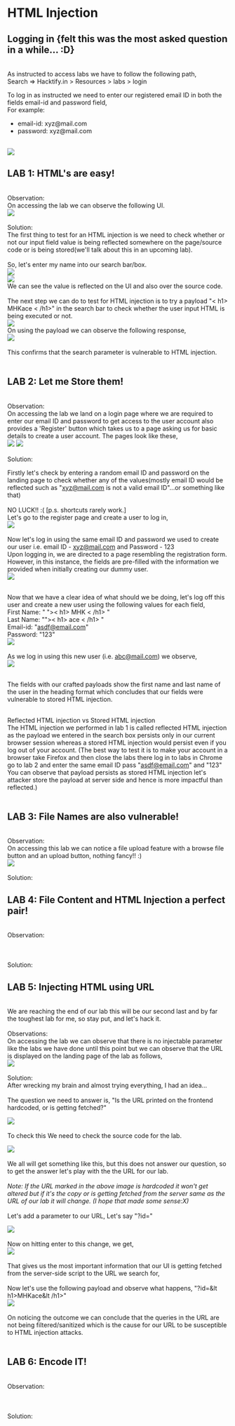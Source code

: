 # HTML Injection

<h2> Logging in {felt this was the most asked question in a while... :D}</h2> <br>
As instructed to access labs we have to follow the following path, <br>
Search => Hacktify.in > Resources > labs > login <br>

To log in as instructed we need to enter our registered email ID in both the fields email-id and password field, <br>
For example: 
<ul> <li>email-id: xyz@mail.com</li>
<li>password: xyz@mail.com</li> 
</ul><br>
<img src="https://github.com/MHKace/Walkthroughs/assets/157091170/9d5909be-00f8-4313-8e0b-cca2d01bfaae"  >
<br>

<h2> LAB 1: HTML's are easy!</h2> <br>
Observation: <br>
On accessing the lab we can observe the following UI. <br>
<img src="https://github.com/MHKace/Walkthroughs/assets/157091170/7347473e-3847-48b0-97c4-51f0afe7c33d"  >
<br>
<br>
Solution: <br>
The first thing to test for an HTML injection is we need to check whether or not our input field value is being reflected somewhere on the page/source code or is being stored(we'll talk about this in an upcoming lab). <br><br>
So, let's enter my name into our search bar/box. <br>
<img src="https://github.com/MHKace/Walkthroughs/assets/157091170/0e85333a-f51c-4e8a-8cbf-f5dc8fb9e456"  >
<br>
<img src="https://github.com/MHKace/Walkthroughs/assets/157091170/456af1bc-e142-416f-a71c-f3a8d50f1674"  > <br>
We can see the value is reflected on the UI and also over the source code. <br><br>
The next step we can do to test for HTML injection is to try a payload "&lt h1> MHKace &lt /h1>" in the search bar to check whether the user input HTML is being executed or not. <br>
<img src="https://github.com/MHKace/Walkthroughs/assets/157091170/a847960b-e2b0-4bec-9e13-45ff3b75492c"  ><br>
On using the payload we can observe the following response,<br>
<img src="https://github.com/MHKace/Walkthroughs/assets/157091170/e2a57f48-b9e2-4c98-a683-1e0b8017c5f8"  >
<br><br>
This confirms that the search parameter is vulnerable to HTML injection.<br><br>



<h2> LAB 2: Let me Store them!</h2> <br>
Observation: <br>
On accessing the lab we land on a login page where we are required to enter our email ID and password to get access to the user account also provides a 'Register' button which takes us to a page asking us for basic details to create a user account. The pages look like these,<br>
<img src="https://github.com/MHKace/Walkthroughs/assets/157091170/8b76e302-ca5c-4a36-ae2e-b4cbc197fccd">
<img src="https://github.com/MHKace/Walkthroughs/assets/157091170/05d00048-eeae-45cc-90af-299c7c197613"><br><br>
Solution: <br>

Firstly let's check by entering a random email ID and password on the landing page to check whether any of the values(mostly email ID would be reflected such as "xyz@mail.com is not a valid email ID"...or something like that)<br> <br>
NO LUCK!! :(  [p.s. shortcuts rarely work.]<br>
Let's go to the register page and create a user to log in,<br>
<img src="https://github.com/MHKace/Walkthroughs/assets/157091170/817455e7-6703-4816-86b0-d8fbd72a027c"><br><br>
Now let's log in using the same email ID and password we used to create our user i.e. email ID - xyz@mail.com and Password - 123 <br>
Upon logging in, we are directed to a page resembling the registration form. However, in this instance, the fields are pre-filled with the information we provided when initially creating our dummy user.<br>
<img src="https://github.com/MHKace/Walkthroughs/assets/157091170/ff882d30-160e-430a-8a93-5cb84f82bece"><br><br>

Now that we have a clear idea of what should we be doing, let's log off this user and create a new user using the following values for each field,<br>
First Name: " &quot;>&lt; h1> MHK &lt; /h1> "<br>
Last Name: "&quot;>&lt; h1> ace &lt; /h1> "<br>
Email-id: "asdf@email.com" <br>
Password: "123" <br>
<img src="https://github.com/MHKace/Walkthroughs/assets/157091170/87909972-cc5f-4a3d-90b1-deb544fd1248"><br><br>
As we log in using this new user (i.e. abc@mail.com) we observe,<br>
<img src="https://github.com/MHKace/Walkthroughs/assets/157091170/3d825f96-ddd9-400f-982e-936fcd1b47cb"><br><br>

The fields with our crafted payloads show the first name and last name of the user in the heading format which concludes that our fields were vulnerable to stored HTML injection.<br> <br>

<underline>Reflected HTML injection vs Stored HTML injection </nderline><br>
The HTML injection we performed in lab 1 is called reflected HTML injection as the payload we entered in the search box persists only in our current browser session whereas a stored HTML injection would persist even if you log out of your account. (The best way to test it is to make your account in a browser take Firefox and then close the labs there log in to labs in Chrome go to lab 2 and enter the same email ID pass "asdf@email.com" and "123" You can observe that payload persists as stored HTML injection let's attacker store the payload at server side and hence is more impactful than reflected.)<br><br>





<h2> LAB 3: File Names are also vulnerable!</h2> <br>
Observation: <br>
On accessing this lab we can notice a file upload feature with a browse file button and an upload button, nothing fancy!! :)<br>
<img src="https://github.com/MHKace/Walkthroughs/assets/157091170/9be23fb7-763b-4c38-95b6-07d0f4d35ae5">
<br><br>
Solution: <br>





<h2> LAB 4: File Content and HTML Injection a perfect pair!</h2> <br>
Observation: <br>
<br>
<img src=""  >
<img src=""  ><br><br>
Solution: <br>




<h2> LAB 5: Injecting HTML using URL</h2> <br>
We are reaching the end of our lab this will be our second last and by far the toughest lab for me, so stay put, and let's hack it. <br>
<br>
Observations: <br>
On accessing the lab we can observe that there is no injectable parameter like the labs we have done until this point but we can observe that the URL is displayed on the landing page of the lab as follows, <br>
<img src="https://github.com/MHKace/Walkthroughs/assets/157091170/c5c921a1-67d5-46d4-90e7-741d048f5586"  >
<br>
<br>
Solution: <br>
After wrecking my brain and almost trying everything, I had an idea...<br><br>
The question we need to answer is, "Is the URL printed on the frontend hardcoded, or is getting fetched?"<br>

<img src="https://github.com/MHKace/Walkthroughs/assets/157091170/322e5f6f-7979-41a5-8693-2cfeaccd8ab1"  ><br><br>
To check this We need to check the source code for the lab. <br>

<img src="https://github.com/MHKace/Walkthroughs/assets/157091170/0cec7ef7-c05a-4f5f-bf91-6938567715e4"  ><br><br>
We all will get something like this, but this does not answer our question, so to get the answer let's play with the the URL for our lab. <br><br>
<i> Note: If the URL marked in the above image is hardcoded it won't get altered but if it's the copy or is getting fetched from the server same as the URL of our lab it will change. (I hope that made some sense:X) <br> </i> <br>
Let's add a parameter to our URL, Let's say "?id="<br>

<img src="https://github.com/MHKace/Walkthroughs/assets/157091170/53f979e4-d6d1-4e96-883f-18de8f0e9080"  ><br><br>
Now on hitting enter to this change, we get, <br>
<img src="https://github.com/MHKace/Walkthroughs/assets/157091170/cb3936c3-c3a6-477b-b459-93fde4a762f9"  ><br><br>
That gives us the most important information that our UI is getting fetched from the server-side script to the URL we search for, <br><br>
Now let's use the following payload and observe what happens, "?id=&lt h1>MHKace&lt /h1>" <br>
<img src="https://github.com/MHKace/Walkthroughs/assets/157091170/f2ff51eb-6f76-4430-82bd-9d5d03787060"  ><br><br>
On noticing the outcome we can conclude that the queries in the URL are not being filtered/sanitized which is the cause for our URL to be susceptible to HTML injection attacks. <br><br>



<h2> LAB 6: Encode IT!</h2> <br>
Observation: <br>
<br>
<img src=""  >
<img src=""  ><br><br>
Solution: <br>
